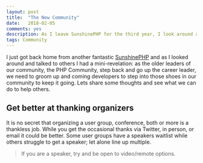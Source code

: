 ```yaml
---
layout: post
title:  "The New Community"
date:   2018-02-05
comments: yes
description: As I leave SunshinePHP for the third year, I look around and realize the changing of the guard.
tags: Community 
---
```


I just got back home from another fantastic [SunshinePHP](https://sunshinephp.com) and as I looked around and talked to others I had a mini-revelation: as the older leaders of our community, the PHP Community, step back and go up the career leader, we need to groom up and coming developers to step into those shoes in our community to keep it going. Lets share some thoughts and see what we can do to help others. 


## Get better at thanking organizers 

It is no secret that organizing a user group, conference, both or more is a thankless job. While you get the occasional thanks via Twitter, in person, or email it could be better. Some user groups have a speakers waitlist while others struggle to get a speaker; let alone line up multiple. 

> If you are a speaker, try and be open to video/remote options. 


